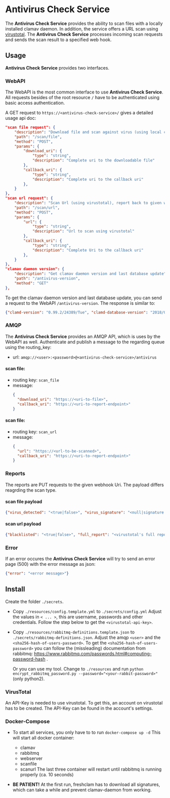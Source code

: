 # Antivirus Check Service

The __Antivirus Check Service__ provides the ability to scan files with a locally installed clamav daemon. In addition, the service offers a URL scan using [virustotal](https://www.virustotal.com).
The __Antivirus Check Service__ processes incoming scan requests and sends the scan result to a specified web hook.

## Usage
__Antivirus Check Service__ provides two interfaces.

### WebAPI
The WebAPI is the most common interface to use __Antivirus Check Service__.
All requests besides of the root resource `/` have to be authenticated using basic access authentication.

A GET request to `https://<antivirus-check-service>/` gives a detailed usage api doc:
~~~json
"scan file request": {
    "description": "Download file and scan against virus (using local clamd), report back to given webhook uri",
    "path": "/scan/file",
    "method": "POST",
    "params": {
        "download_uri": {
            "type": "string",
            "description": "Complete uri to the downloadable file"
        },
        "callback_uri": {
            "type": "string",
            "description": "Complete uri to the callback uri"
        },
    }
},
"scan url request": {
    "description": "Scan Url (using virustotal), report back to given webhook Uri",
    "path": "/scan/url",
    "method": "POST",
    "params": {
        "url": {
            "type": "string",
            "description": "Url to scan using virustotal"
        },
        "callback_uri": {
            "type": "string",
            "description": "Complete Uri to the callback uri"
        },
    }
},
"clamav daemon version": {
    "description": "Get clamav daemon version and last database update",
    "path": "/antivirus-version",
    "method": "GET"
},
~~~

To get the clamav daemon version and last database update, you can send a request to the WebAPI `/antivirus-version`.
The response is similar to:
~~~json
{"clamd-version": "0.99.2/24389/Tue", "clamd-database-version": "2018/03/13 - 08:12:22"}
~~~

### AMQP
The __Antivirus Check Service__ provides an AMQP API, which is uses by the WebAPI as well. 
Authenticate and publish a message to the regarding queue using the routing_key:

- url: `amqp://<user>:<password>@<antivirus-check-service>/antivirus`

#### scan file:
 - routing key: `scan_file`
 - message:
    ~~~json
    {
      "download_uri": "https://<uri-to-file>",
      "callback_uri": "https://<uri-to-report-endpoint>"
    }
    ~~~

#### scan file:
 - routing key: `scan_url`
 - message:
    ~~~json
    {
      "url": "https://<url-to-be-scanned>",
      "callback_uri": "https://<uri-to-report-endpoint>"
    }
    ~~~

### Reports
The reports are PUT requests to the given webhook Uri. The payload differs reagrding the scan type.

#### scan file payload
~~~json
{"virus_detected": "<true|false>", "virus_signature": "<null|signature name>"}
~~~

#### scan url payload
~~~json
{"blacklisted": "<true|false>", "full_report": "<virustotal's full report>"}
~~~

### Error
If an error occures the __Antivirus Check Service__ will try to send an error page (500) with the error message as json:
~~~json
{"error": "<error message>"}
~~~

## Install

Create the folder `./secrets`. 
- Copy `./resources/config.template.yml` to `./secrets/config.yml`
  Adjust the values in `< ... >`, this are username, passwords and other credentials.
  Follow the step below to get the `<virustotal-api-key>`.

- Copy `./resources/rabbitmq-definitions.template.json` to `./secrets/rabbitmq-definitions.json`.
  Adjust the amqp `<user>` and the `<sha256-hash-of-users-password>`.
  To get the `<sha256-hash-of-users-password>` you can follow the (missleading) documentation from rabbitmq:
  https://www.rabbitmq.com/passwords.html#computing-password-hash .
  
  Or you can use my tool. Change to `./resources` and run `python encrypt_rabbitmq_password.py --password="<your-rabbit-password>"` (only python2). 

### VirusTotal
An API-Key is needed to use virustotal. To get this, an account on virustotal has to be created. The API-Key can be found in the account's settings.

### Docker-Compose
- To start all services, you only have to to run `docker-compose up -d`
  This will start all docker container:
  - clamav
  - rabbitmq
  - webserver
  - scanfile
  - scanurl
  The last three container will restart until rabbitmq is running properly (ca. 10 seconds)

- __BE PATIENT!__ At the first run, freshclam has to download all signatures, which can take a 
  while and prevent clamav-daemon from working.
